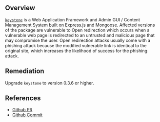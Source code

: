 ## Overview
[`keystone`](https://www.npmjs.com/package/keystone) is a Web Application Framework and Admin GUI / Content Management System built on Express.js and Mongoose.
Affected versions of the package are vulnerable to  Open redirection which occurs when a vulnerable web page is redirected to an untrusted and malicious page that may compromise the user.  Open redirection attacks usually come with a phishing attack because the modified vulnerable link is identical to the original site, which increases the likelihood of success for the phishing attack.

## Remediation
Upgrade `keystone` to version 0.3.6 or higher.

## References
- [Github PR](https://github.com/keystonejs/keystone/pull/242)
- [Github Commit](https://github.com/keystonejs/keystone/commit/d06a688e36bfb95c88336659fee9be10416ce46b)
